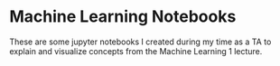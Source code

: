 # Machine Learning Notebooks

These are some jupyter notebooks I created during my time as a TA to explain and visualize concepts from the Machine Learning 1 lecture.
